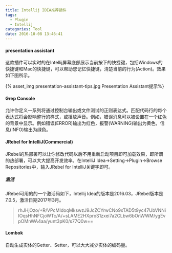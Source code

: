 ```yaml
---
title: Intellij IDEA推荐插件
tags:
  - Plugin
  - Intellij
categories: Tool
date: 2016-10-08 13:46:41
---
```



#### presentation assistant

这款插件可以实时的在Intellij屏幕底部展示当前按下的快捷键，包括Windows的快捷键和Mac的快捷键，可以帮助您记忆快捷键，清楚当前的行为(Action)。效果如下图所示。

<!-- more -->

{% asset_img presentation-assistant-tips.jpg Presentation Assistant提示%}

#### Grep Console

允许你定义一系列将通过控制台输出或文件测试的正则表达式。匹配代码行的每个表达式将会影响整行的样式，或播放声音。例如，错误消息可以被设置在一个红色的背景中显示。例如错误(ERROR)输出为红色，报警(WARNING)输出为黄色，信息(INFO)输出为绿色。

#### JRebel for IntelliJ(Commercial)

JRebel的热部署可以让你修改代码以后不用重新启动项目即可加载效果，即所谓的热部署，可以大大提高开发效率。在IntelliJ Idea->Setting->Plugin->Browse Repositories中，输入JRebel for IntelliJ关键字即可。

##### 激活

JRebel可用的的一个激活码如下，Intellij Idea的版本是2016.03，JRebel版本是7.0.5，激活日期2017年3月。

> rhJHjOzo/+R/VPcMIdoqMkswzJ9JcZCYrwCNo9xTAD5t9yc47UbVNNiIOqsHhNFCjoWTc/A/+sLAME2HXprxS1zxei7a2CLbw6bOnWWM/ygEvpOMnWA4aa/yunt3pK0/s77Q0w==

#### Lombok

自动生成实体的Getter、Setter，可以大大减少实体的编码量。
